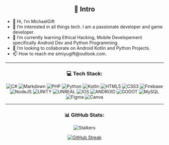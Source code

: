 <h2 id="-intro" align ="center">💫 Intro</h2>
<ul>
<li>👋 Hi, I’m MichaelGift</li>
<li>👀 I’m interested in all things tech. I am a passionate developer and game developer.</li>
<li>🌱 I’m currently learning Ethical Hacking, Mobile Developement specifically Android Dev and Python Programming.</li>
<li>💞️ I’m looking to collaborate on Android Kotlin and Python Projects.</li>
<li>📫 How to reach me simiyugift@outlook.com.</li>
</ul>
<!-- <hr> -->
<!-- <h3 id="-socials-"align ="center">🌐 Socials:</h3>
<p align ="center"><a href="https://linkedin.com/in/smichaelgift"><img src="https://img.shields.io/badge/LinkedIn-%230077B5.svg?logo=linkedin&amp;logoColor=white" alt="LinkedIn"></a> </p> -->
<hr>
<h3 id="-tech-stack-" align ="center">💻 Tech Stack:</h3>
<p align ="center"><img src="https://img.shields.io/badge/c%23-%23239120.svg?style=for-the-badge&amp;logo=c-sharp&amp;logoColor=white" alt="C#"> <img src="https://img.shields.io/badge/markdown-%23000000.svg?style=for-the-badge&amp;logo=markdown&amp;logoColor=white" alt="Markdown"> <img src="https://img.shields.io/badge/php-%23777BB4.svg?style=for-the-badge&amp;logo=php&amp;logoColor=white" alt="PHP"> <img src="https://img.shields.io/badge/python-3670A0?style=for-the-badge&amp;logo=python&amp;logoColor=ffdd54" alt="Python"> <img src="https://img.shields.io/badge/kotlin-%230095D5.svg?style=for-the-badge&amp;logo=kotlin&amp;logoColor=white" alt="Kotlin"> <img src="https://img.shields.io/badge/html5-%23E34F26.svg?style=for-the-badge&amp;logo=html5&amp;logoColor=white" alt="HTML5"> <img src="https://img.shields.io/badge/css3-%231572B6.svg?style=for-the-badge&amp;logo=css3&amp;logoColor=white" alt="CSS3"> <img src="https://img.shields.io/badge/firebase-%23039BE5.svg?style=for-the-badge&amp;logo=firebase" alt="Firebase"> <img src="https://img.shields.io/badge/node.js-6DA55F?style=for-the-badge&amp;logo=node.js&amp;logoColor=white" alt="NodeJS"> <img src="https://img.shields.io/badge/Unity-%2320232a.svg?style=for-the-badge&amp;logo=unity&amp;logoColor=white" alt="UNITY"> <img src="https://img.shields.io/badge/unreal-%2320232a.svg?style=for-the-badge&amp;logo=unreal-engine&amp;logoColor=white" alt="UNREAL"> <img src="https://img.shields.io/badge/IOS-%2320232a.svg?style=for-the-badge&amp;logo=apple&amp;logoColor=white" alt="IOS"> <img src="https://img.shields.io/badge/android-%2320232a.svg?style=for-the-badge&amp;logo=android&amp;logoColor=%a4c639" alt="ANDROID"> <img src="https://img.shields.io/badge/godot-3582bb.svg?style=for-the-badge&amp;logo=godot-engine&amp;logoColor=white" alt="GODOT"> <img src="https://img.shields.io/badge/mysql-%2300f.svg?style=for-the-badge&amp;logo=mysql&amp;logoColor=white" alt="MySQL">     <img src="https://img.shields.io/badge/figma-%23F24E1E.svg?style=for-the-badge&amp;logo=figma&amp;logoColor=white" alt="Figma"> <img src="https://img.shields.io/badge/Canva-%2300C4CC.svg?style=for-the-badge&amp;logo=Canva&amp;logoColor=white" alt="Canva"></p>
<hr>
<h3 id="-github-stats-" align ="center">📊 GitHub Stats:</h3>
<p align ="center"><img src="https://komarev.com/ghpvc/?username=michaelgift" alt="Stalkers"></p>
<p align ="center"><a href="https://git.io/streak-stats"><img src="https://streak-stats.demolab.com?user=michaelgift&amp;theme=dark&amp;hide_border=true" alt="GitHub Streak"></a></p>
<h2 id="-https-github-readme-stats-vercel-app-api-top-langs-username-michaelgift-theme-dark-hide_border-false-include_all_commits-false-count_private-false-layout-compact-" align ="center"><img src="https://github-readme-stats.vercel.app/api/top-langs/?username=michaelgift&amp;theme=dark&amp;hide_border=false&amp;include_all_commits=false&amp;count_private=false&amp;layout=compact" alt=""></h2>
<!--<hr>
<h3 id="-random-dev-quote" align="center">✍️ Random Dev Quote</h3>
<p align="center"><img src="https://quotes-github-readme.vercel.app/api?type=horizontal&amp;theme=radical" alt=""></p>
<hr>-->
<!-- Proudly created with GPRM ( https://gprm.itsvg.in ) -->
<!---
MichaelGift/MichaelGift is a ✨ special ✨ repository because its `README.md` (this file) appears on your GitHub profile.
You can click the Preview link to take a look at your changes.
--->
